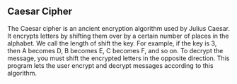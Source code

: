 ## Caesar Cipher


The Caesar cipher is an ancient encryption algorithm used by Julius Caesar. 
It encrypts letters by shifting them over by a certain number of places in the alphabet.
We call the length of shift the key.
For example, if the key is 3, then A becomes D, B becomes E, C becomes F, and so on. To decrypt the message, you must shift the encrypted letters in the opposite direction.
This program lets the user encrypt and decrypt messages according to this algorithm.
